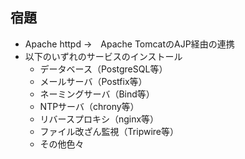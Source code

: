 ## 宿題



- Apache httpd →　Apache TomcatのAJP経由の連携
- 以下のいずれのサービスのインストール
  - データベース（PostgreSQL等）
  - メールサーバ（Postfix等）
  - ネーミングサーバ（Bind等）
  - NTPサーバ（chrony等）
  - リバースプロキシ（nginx等）
  - ファイル改ざん監視（Tripwire等）
  - その他色々
